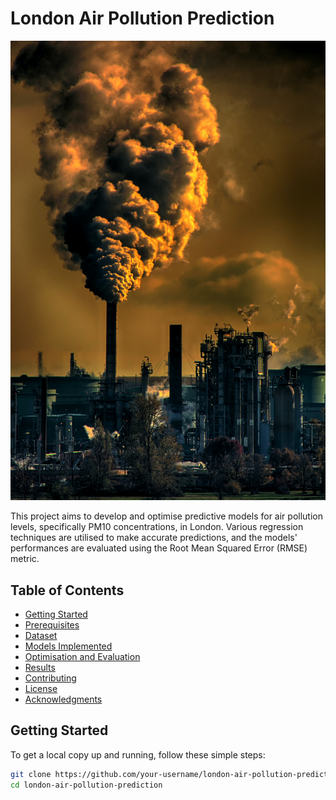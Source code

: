 
# London Air Pollution Prediction
![Pollution](pollution_london.jpg)


This project aims to develop and optimise predictive models for air pollution levels, specifically PM10 concentrations, in London. Various regression techniques are utilised to make accurate predictions, and the models' performances are evaluated using the Root Mean Squared Error (RMSE) metric.

## Table of Contents
- [Getting Started](#getting-started)
- [Prerequisites](#prerequisites)
- [Dataset](#dataset)
- [Models Implemented](#models-implemented)
- [Optimisation and Evaluation](#optimization-and-evaluation)
- [Results](#results)
- [Contributing](#contributing)
- [License](#license)
- [Acknowledgments](#acknowledgments)

## Getting Started

To get a local copy up and running, follow these simple steps:

```bash
git clone https://github.com/your-username/london-air-pollution-prediction.git
cd london-air-pollution-prediction

